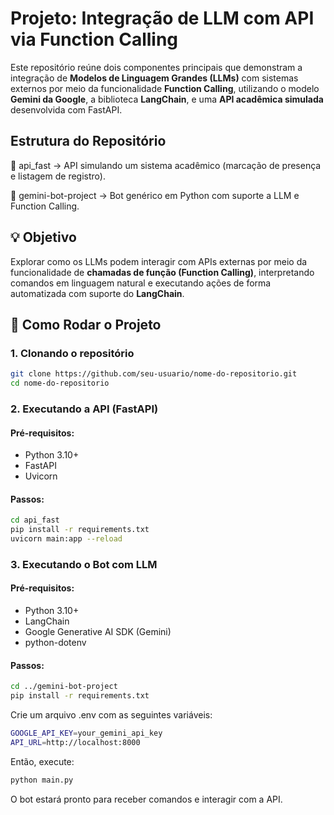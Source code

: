 # Projeto: Integração de LLM com API via Function Calling

Este repositório reúne dois componentes principais que demonstram a integração de **Modelos de Linguagem Grandes (LLMs)** com sistemas externos por meio da funcionalidade **Function Calling**, utilizando o modelo **Gemini da Google**, a biblioteca **LangChain**, e uma **API acadêmica simulada** desenvolvida com FastAPI.

## Estrutura do Repositório
📁 api_fast → API simulando um sistema acadêmico (marcação de presença e listagem de registro).

📁 gemini-bot-project → Bot genérico em Python com suporte a LLM e Function Calling.


## 💡 Objetivo

Explorar como os LLMs podem interagir com APIs externas por meio da funcionalidade de **chamadas de função (Function Calling)**, interpretando comandos em linguagem natural e executando ações de forma automatizada com suporte do **LangChain**.

## 🚀 Como Rodar o Projeto

### 1. Clonando o repositório
```bash
git clone https://github.com/seu-usuario/nome-do-repositorio.git
cd nome-do-repositorio
```

### 2. Executando a API (FastAPI)
#### Pré-requisitos:
- Python 3.10+
- FastAPI
- Uvicorn
#### Passos:
```bash
cd api_fast
pip install -r requirements.txt
uvicorn main:app --reload
```

### 3. Executando o Bot com LLM
#### Pré-requisitos:
- Python 3.10+
- LangChain
- Google Generative AI SDK (Gemini)
- python-dotenv
  
#### Passos:
```bash
cd ../gemini-bot-project
pip install -r requirements.txt
```
Crie um arquivo .env com as seguintes variáveis:
```bash
GOOGLE_API_KEY=your_gemini_api_key
API_URL=http://localhost:8000
```

Então, execute:

```bash
python main.py
```

O bot estará pronto para receber comandos e interagir com a API.
